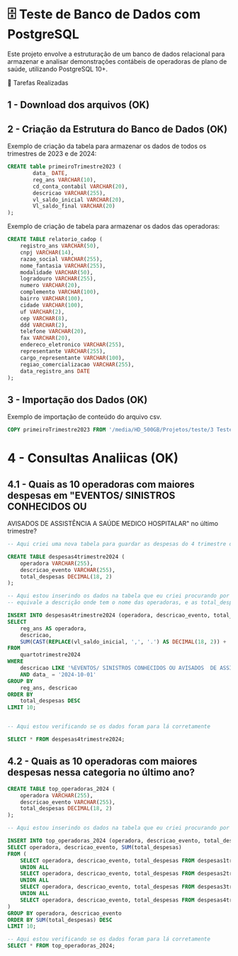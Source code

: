 # 🗄️ Teste de Banco de Dados com PostgreSQL

Este projeto envolve a estruturação de um banco de dados relacional para armazenar e analisar demonstrações contábeis de operadoras de plano de saúde, utilizando PostgreSQL 10+.

📌 Tarefas Realizadas

## 1 - Download dos arquivos (OK)<br>
## 2 - Criação da Estrutura do Banco de Dados (OK)

Exemplo de criação da tabela para armazenar os dados de todos os trimestres de 2023 e de 2024:
```sql
CREATE table primeiroTrimestre2023 (
        data_ DATE,
        reg_ans VARCHAR(10),
        cd_conta_contabil VARCHAR(20),
        descricao VARCHAR(255),
        vl_saldo_inicial VARCHAR(20),
        Vl_saldo_final VARCHAR(20)
);
```
Exemplo de criação de tabela para armazenar os dados das operadoras:
```sql
CREATE TABLE relatorio_cadop (
    registro_ans VARCHAR(50),
    cnpj VARCHAR(14),
    razao_social VARCHAR(255),
    nome_fantasia VARCHAR(255),
    modalidade VARCHAR(50),
    logradouro VARCHAR(255),
    numero VARCHAR(20),
    complemento VARCHAR(100),
    bairro VARCHAR(100),
    cidade VARCHAR(100),
    uf VARCHAR(2),
    cep VARCHAR(8),
    ddd VARCHAR(2),
    telefone VARCHAR(20),
    fax VARCHAR(20),
    endereco_eletronico VARCHAR(255),
    representante VARCHAR(255),
    cargo_representante VARCHAR(100),
    regiao_comercializacao VARCHAR(255),
    data_registro_ans DATE
);
```

## 3 - Importação dos Dados (OK) <br>

Exemplo de importação de conteúdo do arquivo csv.
```sql
COPY primeiroTrimestre2023 FROM '/media/HD_500GB/Projetos/teste/3 Teste de Banco de Dados/3.4 Elabore queries para importar o conteúdo dos arquivos preparados, atentando para o encoding correto/2023/1 trimestre/1T2023.csv' WITH (FORMAT CSV, DELIMITER ';', ENCODING 'UTF-8', HEADER TRUE);
```
# 4 - Consultas Analiicas (OK)

## 4.1 - Quais as 10 operadoras com maiores despesas em "EVENTOS/ SINISTROS CONHECIDOS OU
AVISADOS DE ASSISTÊNCIA A SAÚDE MEDICO HOSPITALAR" no último trimestre?

```sql
-- Aqui criei uma nova tabela para guardar as despesas do 4 trimestre de 2024 acredito que fique mais organizado

CREATE TABLE despesas4trimestre2024 (
	operadora VARCHAR(255),
    descricao_evento VARCHAR(255),
    total_despesas DECIMAL(18, 2)
);

-- Aqui estou inserindo os dados na tabela que eu criei procurando por "EVENTOS/ SINISTROS CONHECIDOS OU AVISADOS DE ASSISTÊNCIA A SAÚDE MEDICO HOSPITALAR" a operadora equivale o reg_ans, a descricao_evento 
-- equivale a descrição onde tem o nome das operadoras, e as total_despesas equivale o valor total das despesas que tem o vl_saldo_inicial e vl_saldo_final

INSERT INTO despesas4trimestre2024 (operadora, descricao_evento, total_despesas)
SELECT 
	reg_ans AS operadora,
    descricao,
	SUM(CAST(REPLACE(vl_saldo_inicial, ',', '.') AS DECIMAL(18, 2)) +         CAST(REPLACE(vl_saldo_final, ',', '.') AS DECIMAL(18, 2))) AS total_despesas
FROM 
    quartotrimestre2024
WHERE 
    descricao LIKE '%EVENTOS/ SINISTROS CONHECIDOS OU AVISADOS  DE ASSISTÊNCIA A SAÚDE MEDICO HOSPITALAR%'
    AND data_ = '2024-10-01' 
GROUP BY 
    reg_ans, descricao
ORDER BY 
    total_despesas DESC
LIMIT 10;


-- Aqui estou verificando se os dados foram para lá corretamente

SELECT * FROM despesas4trimestre2024;
```

## 4.2 - Quais as 10 operadoras com maiores despesas nessa categoria no último ano?
```sql
CREATE TABLE top_operadoras_2024 (
    operadora VARCHAR(255),
    descricao_evento VARCHAR(255),
    total_despesas DECIMAL(18, 2)
);

-- Aqui estou inserindo os dados na tabela que eu criei procurando por "EVENTOS/ SINISTROS CONHECIDOS OU AVISADOS DE ASSISTÊNCIA A SAÚDE MEDICO HOSPITALAR" a operadora equivale o reg_ans, a descricao_evento equivale a descrição onde tem o nome das operadoras, e as total_despesas equivale o valor total das despesas que tem o vl_saldo_inicial e vl_saldo_final

INSERT INTO top_operadoras_2024 (operadora, descricao_evento, total_despesas)
SELECT operadora, descricao_evento, SUM(total_despesas)
FROM (
    SELECT operadora, descricao_evento, total_despesas FROM despesas1trimestre2024
    UNION ALL
    SELECT operadora, descricao_evento, total_despesas FROM despesas2trimestre2024
    UNION ALL
    SELECT operadora, descricao_evento, total_despesas FROM despesas3trimestre2024
    UNION ALL
    SELECT operadora, descricao_evento, total_despesas FROM despesas4trimestre2024
)
GROUP BY operadora, descricao_evento
ORDER BY SUM(total_despesas) DESC
LIMIT 10;

-- Aqui estou verificando se os dados foram para lá corretamente
SELECT * FROM top_operadoras_2024;
```